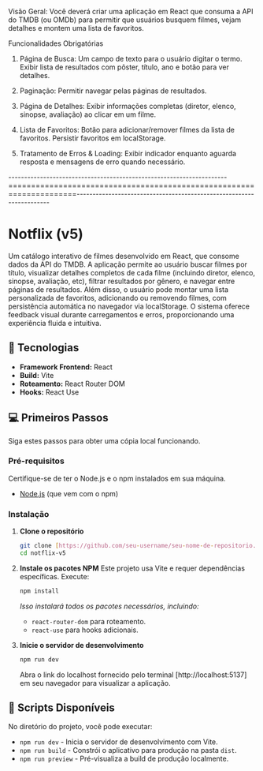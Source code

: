 Visão Geral: Você deverá criar uma aplicação em React que consuma a API do TMDB (ou OMDb) para permitir que usuários busquem filmes, vejam detalhes e montem uma lista de favoritos.

Funcionalidades Obrigatórias

1. Página de Busca:
    Um campo de texto para o usuário digitar o termo.
    Exibir lista de resultados com pôster, título, ano e botão para ver detalhes.

2. Paginação:
    Permitir navegar pelas páginas de resultados.

3. Página de Detalhes:
    Exibir informações completas (diretor, elenco, sinopse, avaliação) ao clicar em um filme.

4. Lista de Favoritos:
    Botão para adicionar/remover filmes da lista de favoritos.
    Persistir favoritos em localStorage.

5. Tratamento de Erros & Loading:
    Exibir indicador enquanto aguarda resposta e mensagens de erro quando necessário.

---------------------------------------------------------------------=====================================================================---------------------------------------------------------------------

# Notflix (v5)

Um catálogo interativo de filmes desenvolvido em React, que consome dados da API do TMDB. A aplicação permite ao usuário buscar filmes por título, visualizar detalhes completos de cada filme (incluindo diretor, elenco, sinopse, avaliação, etc), filtrar resultados por gênero, e navegar entre páginas de resultados. Além disso, o usuário pode montar uma lista personalizada de favoritos, adicionando ou removendo filmes, com persistência automática no navegador via localStorage. O sistema oferece feedback visual durante carregamentos e erros, proporcionando uma experiência fluida e intuitiva.

## 🚀 Tecnologias

- **Framework Frontend:** React
- **Build:** Vite
- **Roteamento:** React Router DOM
- **Hooks:** React Use

## 💻 Primeiros Passos

Siga estes passos para obter uma cópia local funcionando.

### Pré-requisitos

Certifique-se de ter o Node.js e o npm instalados em sua máquina.
*   [Node.js](https://nodejs.org/) (que vem com o npm)

### Instalação

1.  **Clone o repositório**
    ```bash
    git clone [https://github.com/seu-username/seu-nome-de-repositorio.git](https://github.com/Gui99S/notflix-v5)
    cd notflix-v5
    ```

2.  **Instale os pacotes NPM**
    Este projeto usa Vite e requer dependências específicas. Execute:
    ```bash
    npm install
    ```
    *Isso instalará todos os pacotes necessários, incluindo:*
    - `react-router-dom` para roteamento.
    - `react-use` para hooks adicionais.

3.  **Inicie o servidor de desenvolvimento**
    ```bash
    npm run dev
    ```
    Abra o link do localhost fornecido pelo terminal [http://localhost:5137] em seu navegador para visualizar a aplicação.

## 📜 Scripts Disponíveis

No diretório do projeto, você pode executar:

- `npm run dev` - Inicia o servidor de desenvolvimento com Vite.
- `npm run build` - Constrói o aplicativo para produção na pasta `dist`.
- `npm run preview` - Pré-visualiza a build de produção localmente.
